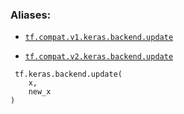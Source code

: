 

### Aliases:

- [ `tf.compat.v1.keras.backend.update` ](/api_docs/python/tf/keras/backend/update)

- [ `tf.compat.v2.keras.backend.update` ](/api_docs/python/tf/keras/backend/update)



```
 tf.keras.backend.update(
    x,
    new_x
)
 
```

